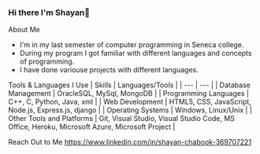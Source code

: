 ### Hi there I'm Shayan👋


About Me
- I'm in my last semester of computer programming in Seneca college.
- During my program I got familiar with different languages and concepts of programming. 
- I have done variouse projects with different languages.
 
Tools & Languages I Use
| Skills | Languages/Tools |
| --- | --- | 
| Database Management	 | OracleSQL, MySql, MongoDB |
| Programming Languages	| C++, C, Python, Java, xml |
| Web Development	 | HTML5, CSS, JavaScript, Node.js, Express.js, django |
| Operating Systems	| Windows, Linux/Unix |
| Other Tools and Platforms	| Git, Visual Studio, Visual Studio Code, MS Office, Heroku, Microsoft Azure, Microsoft Project |

Reach Out to Me
https://www.linkedin.com/in/shayan-chabook-369707221
